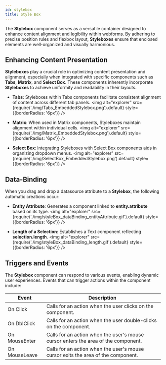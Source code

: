 ```yaml
---
id: stylebox
title: Style Box
---
```


The **Stylebox** component serves as a versatile container designed to enhance content alignment and legibility within webforms. By adhering to precise position rules and flexbox layout, **Styleboxes** ensure that enclosed elements are well-organized and visually harmonious.


## Enhancing Content Presentation

**Styleboxes** play a crucial role in optimizing content presentation and alignment, especially when integrated with specific components such as **Tabs**, **Matrix**, and **Select Box**. These components inherently incorporate **Styleboxes** to achieve uniformity and readability in their layouts.

- **Tabs**: Styleboxes within Tabs components facilitate consistent alignment of content across different tab panels.
<img alt="explorer" src={require('./img/Tabs_EmbeddedStylebox.png').default} style={{borderRadius: '6px'}} />

- **Matrix**: When used in Matrix components, Styleboxes maintain alignment within individual cells.
<img alt="explorer" src={require('./img/Matrix_EmbeddedStylebox.png').default} style={{borderRadius: '6px'}} />

- **Select Box**: Integrating Styleboxes with Select Box components aids in organizing dropdown menus.
<img alt="explorer" src={require('./img/SelectBox_EmbeddedStylebox.png').default} style={{borderRadius: '6px'}} />


## Data-Binding
When you drag and drop a datasource attribute to a **Stylebox**, the following automatic creations occur:

- **Entity Attribute**: Generates a component linked to **entity.attribute** based on its type.
<img alt="explorer" src={require('./img/styleBox_dataBinding_entityAttribute.gif').default} style={{borderRadius: '6px'}} />

- **Length of a Selection**: Establishes a Text component reflecting **selection.length**.
<img alt="explorer" src={require('./img/styleBox_dataBinding_length.gif').default} style={{borderRadius: '6px'}} />


## Triggers and Events

The **Stylebox** component can respond to various events, enabling dynamic user experiences. Events that can trigger actions within the component include:

|Event|Description|
|---|---|
|On Click| Calls for an action when the user clicks on the component. |
|On DblClick| Calls for an action when the user double-clicks on the component. |
|On MouseEnter| Calls for an action when the user's mouse cursor enters the area of the component. |
|On MouseLeave| Calls for an action when the user's mouse cursor exits the area of the component. |